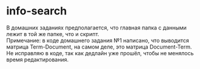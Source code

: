 # info-search

В домашних заданиях предполагается, что главная папка с данными лежит в той же папке, что и скрипт.  
Примечание: в коде домашнего задания №1 написано, что выводится матрица Term-Document, на самом деле, это матрица Document-Term. Не исправляю в коде, так как дедлайн уже прошёл, чтобы не менялось время редактирования.
